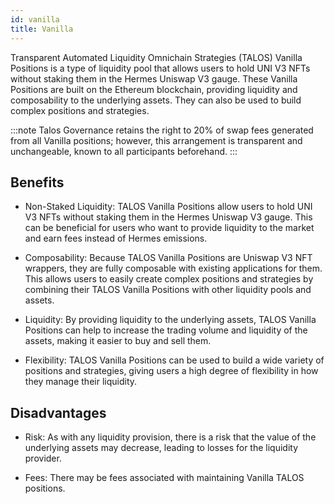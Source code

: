 ```yaml
---
id: vanilla
title: Vanilla
---
```


Transparent Automated Liquidity Omnichain Strategies (TALOS) Vanilla Positions is a type of liquidity pool that allows users to hold UNI V3 NFTs without staking them in the Hermes Uniswap V3 gauge. These Vanilla Positions are built on the Ethereum blockchain, providing liquidity and composability to the underlying assets. They can also be used to build complex positions and strategies.

:::note
Talos Governance retains the right to 20% of swap fees generated from all Vanilla positions; however, this arrangement is transparent and unchangeable, known to all participants beforehand.
:::


## Benefits

- Non-Staked Liquidity: TALOS Vanilla Positions allow users to hold UNI V3 NFTs without staking them in the Hermes Uniswap V3 gauge. This can be beneficial for users who want to provide liquidity to the market and earn fees instead of Hermes emissions.

- Composability: Because TALOS Vanilla Positions are Uniswap V3 NFT wrappers, they are fully composable with existing applications for them. This allows users to easily create complex positions and strategies by combining their TALOS Vanilla Positions with other liquidity pools and assets.

- Liquidity: By providing liquidity to the underlying assets, TALOS Vanilla Positions can help to increase the trading volume and liquidity of the assets, making it easier to buy and sell them.

- Flexibility: TALOS Vanilla Positions can be used to build a wide variety of positions and strategies, giving users a high degree of flexibility in how they manage their liquidity.

## Disadvantages

- Risk: As with any liquidity provision, there is a risk that the value of the underlying assets may decrease, leading to losses for the liquidity provider.

- Fees: There may be fees associated with maintaining Vanilla TALOS positions.
